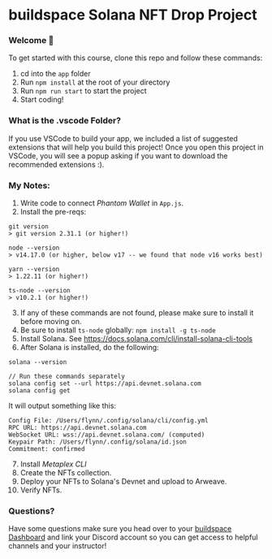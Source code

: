 # buildspace Solana NFT Drop Project
### Welcome 👋
To get started with this course, clone this repo and follow these commands:

1. cd into the `app` folder
2. Run `npm install` at the root of your directory
3. Run `npm run start` to start the project
4. Start coding!

### What is the .vscode Folder?
If you use VSCode to build your app, we included a list of suggested extensions that will help you build this project! Once you open this project in VSCode, you will see a popup asking if you want to download the recommended extensions :).

### My Notes:  
1. Write code to connect _Phantom Wallet_ in `App.js`. 
2. Install the pre-reqs: 
```
git version
> git version 2.31.1 (or higher!)

node --version
> v14.17.0 (or higher, below v17 -- we found that node v16 works best)

yarn --version
> 1.22.11 (or higher!)

ts-node --version
> v10.2.1 (or higher!)
```
3. If any of these commands are not found, please make sure to install it before moving on. 
4. Be sure to install `ts-node` globally: 
   `npm install -g ts-node`
5. Install Solana. See https://docs.solana.com/cli/install-solana-cli-tools
6. After Solana is installed, do the following: 
```
solana --version

// Run these commands separately
solana config set --url https://api.devnet.solana.com
solana config get
```

It will output something like this: 
```
Config File: /Users/flynn/.config/solana/cli/config.yml
RPC URL: https://api.devnet.solana.com
WebSocket URL: wss://api.devnet.solana.com/ (computed)
Keypair Path: /Users/flynn/.config/solana/id.json
Commitment: confirmed
```
7. Install _Metaplex CLI_
8. Create the NFTs collection. 
9. Deploy your NFTs to Solana's Devnet and upload to Arweave. 
10. Verify NFTs.       


### Questions?
Have some questions make sure you head over to your [buildspace Dashboard](https://app.buildspace.so/projects/CO77556be5-25e9-49dd-a799-91a2fc29520e) and link your Discord account so you can get access to helpful channels and your instructor!


